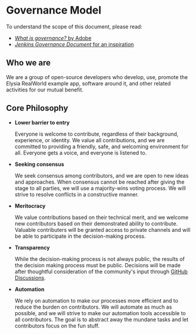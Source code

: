<!-- GOVERNANCE.md -->

# Governance Model

To understand the scope of this document, please read:

* [*What is governance?* by Adobe](https://github.com/adobe/open-development-template/blob/master/Governance.md#meritocracy)
* [*Jenkins Governance Document* for an inspiration](https://www.jenkins.io/project/governance/)

## Who we are

We are a group of open-source developers who develop, use, promote the Elysia RealWorld example app, software around it, and other related activities for our mutual benefit.

## Core Philosophy

* **Lower barrier to entry**

    Everyone is welcome to contribute, regardless of their background, experience, or identity. We value all contributions, and we are committed to providing a friendly, safe, and welcoming environment for all. Everyone gets a voice, and everyone is listened to. 

* **Seeking consensus**

    We seek consensus among contributors, and we are open to new ideas and approaches. When consensus cannot be reached after giving the stage to all parties, we will use a majority-wins voting process. We will strive to resolve conflicts in a constructive manner.

* **Meritocracy**

    We value contributions based on their technical merit, and we welcome new contributors based on their demonstrated ability to contribute. Valuable contributers will be granted access to private channels and will be able to participate in the decision-making process.
  
* **Transparency**
  
    While the decision-making process is not always public, the results of the decision making process must be public. Decisions will be made after thoughtful consideration of the community's input through [GitHub Discussions](https://github.com/agnyz/elysia-realworld-example-app/discussions).

* **Automation**

    We rely on automation to make our processes more efficient and to reduce the burden on contributors. We will automate as much as possible, and we will strive to make our automation tools accessible to all contributors. The goal is to abstract away the mundane tasks and let contributors focus on the fun stuff.
